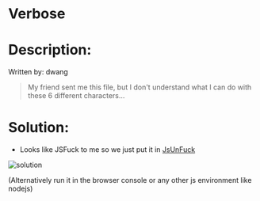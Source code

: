 # Verbose

# Description:
Written by: dwang

> My friend sent me this file, but I don't understand what I can do with these 6 different characters...

# Solution:

- Looks like JSFuck to me so we just put it in [JsUnFuck](http://codertab.com/JsUnFuck)

![solution](https://i.imgur.com/G0NagIj.png)

(Alternatively run it in the browser console or any other js environment like nodejs)
